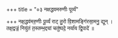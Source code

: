 +++
title = "०३ नक्षद्धवमरुणीः पूर्व्यं"

+++
नक्ष॒द्धव॑मरु॒णीः पू॒र्व्यं राट् तु॒रो वि॒शामङ्गि॑रसा॒मनु॒ द्यून् ।  
तक्ष॒द्वज्रं॒ नियु॑तं त॒स्तम्भ॒द्द्यां चतु॑ष्पदे॒ नर्या॑य द्वि॒पादे॑ ॥